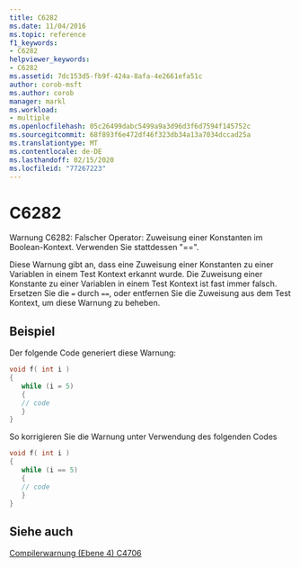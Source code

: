 ```yaml
---
title: C6282
ms.date: 11/04/2016
ms.topic: reference
f1_keywords:
- C6282
helpviewer_keywords:
- C6282
ms.assetid: 7dc153d5-fb9f-424a-8afa-4e2661efa51c
author: corob-msft
ms.author: corob
manager: markl
ms.workload:
- multiple
ms.openlocfilehash: 05c26499dabc5499a9a3d96d3f6d7594f145752c
ms.sourcegitcommit: 68f893f6e472df46f323db34a13a7034dccad25a
ms.translationtype: MT
ms.contentlocale: de-DE
ms.lasthandoff: 02/15/2020
ms.locfileid: "77267223"
---
```

# <a name="c6282"></a>C6282
Warnung C6282: Falscher Operator: Zuweisung einer Konstanten im Boolean-Kontext. Verwenden Sie stattdessen "==".

 Diese Warnung gibt an, dass eine Zuweisung einer Konstanten zu einer Variablen in einem Test Kontext erkannt wurde. Die Zuweisung einer Konstante zu einer Variablen in einem Test Kontext ist fast immer falsch. Ersetzen Sie die `=` durch `==`, oder entfernen Sie die Zuweisung aus dem Test Kontext, um diese Warnung zu beheben.

## <a name="example"></a>Beispiel
 Der folgende Code generiert diese Warnung:

```cpp
void f( int i )
{
   while (i = 5)
   {
   // code
   }
}
```

 So korrigieren Sie die Warnung unter Verwendung des folgenden Codes

```cpp
void f( int i )
{
   while (i == 5)
   {
   // code
   }
}
```

## <a name="see-also"></a>Siehe auch
 [Compilerwarnung (Ebene 4) C4706](/cpp/error-messages/compiler-warnings/compiler-warning-level-4-c4706)
